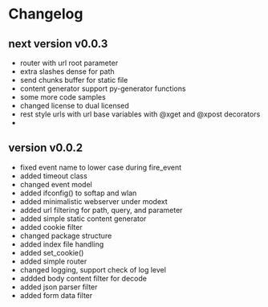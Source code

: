 
# Changelog

## next version v0.0.3

- router with url root parameter
- extra slashes dense for path
- send chunks buffer for static file
- content generator support py-generator functions
- some more code samples
- changed license to dual licensed
- rest style urls with url base variables with @xget and @xpost decorators
-


## version v0.0.2

- fixed event name to lower case during fire_event
- added timeout class
- changed event model
- added ifconfig() to softap and wlan
- added minimalistic webserver under modext
- added url filtering for path, query, and parameter
- added simple static content generator
- added cookie filter
- changed package structure
- added index file handling
- added set_cookie()
- added simple router
- changed logging, support check of log level
- addded body content filter for decode
- added json parser filter
- added form data filter

